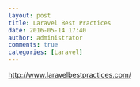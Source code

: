 ```yaml
---
layout: post
title: Laravel Best Practices
date: 2016-05-14 17:40
author: administrator
comments: true
categories: [Laravel]
---
```

<a href="http://www.laravelbestpractices.com/">http://www.laravelbestpractices.com/</a>

